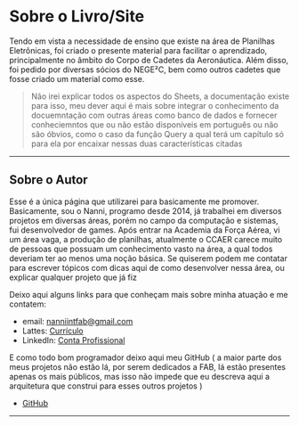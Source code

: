 # Sobre o Livro/Site

Tendo em vista a necessidade de ensino que existe na área de Planilhas Eletrônicas, foi criado o presente material para facilitar o aprendizado, principalmente no âmbito do Corpo de Cadetes da Aeronáutica. Além disso, foi pedido por diversas sócios do NEGE²C, bem como outros cadetes que fosse criado um material como esse.

> Não irei explicar todos os aspectos do Sheets, a documentação existe para isso, meu dever aqui é mais sobre integrar o conhecimento da docuemntação com outras áreas como banco de dados e fornecer conheciemntos que ou não estão disponíveis em português ou não são óbvios, como o caso da função Query a qual terá um capítulo só para ela por encaixar nessas duas características citadas

---

## Sobre o Autor

Esse é a única página que utilizarei para basicamente me promover. Basicamente, sou o Nanni, programo desde 2014, já trabalhei em diversos projetos em diversas áreas, porém no campo da computação e sistemas, fui desenvolvedor de games. Após entrar na Academia da Força Aérea, vi um área vaga, a produção de planilhas, atualmente o CCAER carece muito de pessoas que possuam um conhecimento vasto na área, a qual todos deveriam ter ao menos uma noção básica.
Se quiserem podem me contatar para escrever tópicos com dicas aqui de como desenvolver nessa área, ou explicar qualquer projeto que já fiz

Deixo aqui alguns links para que conheçam mais sobre minha atuação e me contatem:

- email: nanniintfab@gmail.com
- Lattes: [Currículo](https://lattes.cnpq.br/2658031034262091)
- LinkedIn: [Conta Profissional](https://www.linkedin.com/in/jo%C3%A3o-pedro-santos-nanni-328857285/)

E como todo bom programador deixo aqui meu GitHub ( a maior parte dos meus projetos não estão lá, por serem dedicados a FAB, lá estão presentes apenas os mais públicos, mas isso não impede que eu descreva aqui a arquitetura que construi para esses outros projetos )

- [GitHub](https://github.com/userNanni)

---
